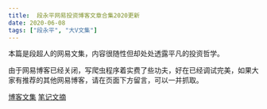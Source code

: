 ```yaml
---
title:  段永平网易投资博客文章合集2020更新
date: 2020-06-08
tags: ["段永平", "大V文集"]
---
```


本篇是段超人的网易文集，内容很随性但却处处透露平凡的投资哲学。

由于网易博客已经关闭，写爬虫程序着实费了些功夫，好在已经调试完美，如果大家有推荐的其他网易博客，请在页面下方留言，可以一并抓取。

[博客文集](http://52etf.oss-cn-beijing.aliyuncs.com/52etf/books/%E6%AE%B5%E6%B0%B8%E5%B9%B3%E7%BD%91%E6%98%93%E5%8D%9A%E5%AE%A2%E7%B2%BE%E6%8E%92%E7%89%88.pdf)
[笔记文摘](http://52etf.oss-cn-beijing.aliyuncs.com/52etf/books/%E6%AE%B5%E6%B0%B8%E5%B9%B3%E7%BD%91%E6%98%93%E5%8D%9A%E5%AE%A2%E7%B2%BE%E6%8E%92%E7%89%88_%E7%AC%94%E8%AE%B0%E8%8A%82%E9%80%89.docx)


